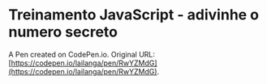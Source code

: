 # Treinamento JavaScript - adivinhe o numero secreto

A Pen created on CodePen.io. Original URL: [https://codepen.io/lailanga/pen/RwYZMdG](https://codepen.io/lailanga/pen/RwYZMdG).

